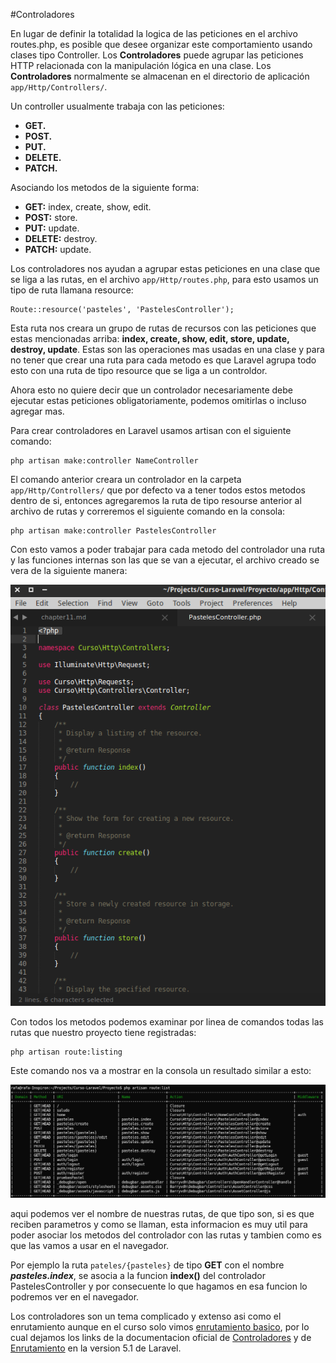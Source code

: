 #Controladores

En lugar de definir la totalidad la logica de las peticiones en el archivo routes.php, es posible que desee organizar este comportamiento usando clases tipo Controller. Los **Controladores** puede agrupar las peticiones HTTP relacionada con la manipulación lógica en una clase. Los **Controladores** normalmente se almacenan en el directorio de aplicación ```app/Http/Controllers/```.

Un controller usualmente trabaja con las peticiones:

* **GET.**
* **POST.**
* **PUT.**
* **DELETE.**
* **PATCH.**

Asociando los metodos de la siguiente forma:

* **GET:** index, create, show, edit.
* **POST:** store.
* **PUT:** update.
* **DELETE:** destroy.
* **PATCH:** update.

Los controladores nos ayudan a agrupar estas peticiones en una clase que se liga a las rutas, en el archivo ```app/Http/routes.php```, para esto usamos un tipo de ruta llamana resource:

```
Route::resource('pasteles', 'PastelesController');
```

Esta ruta nos creara un grupo de rutas de recursos con las peticiones que estas mencionadas arriba: **index, create, show, edit, store, update, destroy, update**. Estas son las operaciones mas usadas en una clase y para no tener que crear una ruta para cada metodo es que Laravel agrupa todo esto con una ruta de tipo resource que se liga a un controldor.

Ahora esto no quiere decir que un controlador necesariamente debe ejecutar estas peticiones obligatoriamente, podemos omitirlas o incluso agregar mas.

Para crear controladores en Laravel usamos artisan con el siguiente comando:

```
php artisan make:controller NameController
```

El comando anterior creara un controlador en la carpeta ```app/Http/Controllers/``` que por defecto va a tener todos estos metodos dentro de si, entonces agregaremos la ruta de tipo resourse anterior al archivo de rutas y correremos el siguiente comando en la consola:

```
php artisan make:controller PastelesController
```

Con esto vamos a poder trabajar para cada metodo del controlador una ruta y las funciones internas son las que se van a ejecutar, el archivo creado se vera de la siguiente manera:

![](images/PastelesController.png)

Con todos los metodos podemos examinar por linea de comandos todas las rutas que nuestro proyecto tiene registradas:

```
php artisan route:listing
```

Este comando nos va a mostrar en la consola un resultado similar a esto:

![](images/route_list.png)

aqui podemos ver el nombre de nuestras rutas, de que tipo son, si es que reciben parametros y como se llaman, esta informacion es muy util para poder asociar los metodos del controlador con las rutas y tambien como es que las vamos a usar en el navegador.

Por ejemplo la ruta ```pateles/{pasteles}```  de tipo **GET** con el nombre ***pasteles.index***, se asocia a la funcion **index()** del controlador PastelesController y por consecuente lo que hagamos en esa funcion lo podremos ver en el navegador.

Los controladores son un tema complicado y extenso asi como el enrutamiento aunque en el curso solo vimos [enrutamiento basico](chapter8.md), por lo cual dejamos los links de la documentacion oficial de [Controladores](http://laravel.com/docs/5.1/controllers) y de [Enrutamiento](http://laravel.com/docs/5.1/routing) en la version 5.1 de Laravel.
